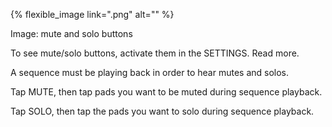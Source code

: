 ---
---

{% flexible_image link=".png" alt="" %}

Image: mute and solo buttons

To see mute/solo buttons, activate them in the SETTINGS. Read more.

A sequence must be playing back in order to hear mutes and solos.

Tap MUTE, then tap pads you want to be muted during sequence playback.

Tap SOLO, then tap the pads you want to solo during sequence playback.
